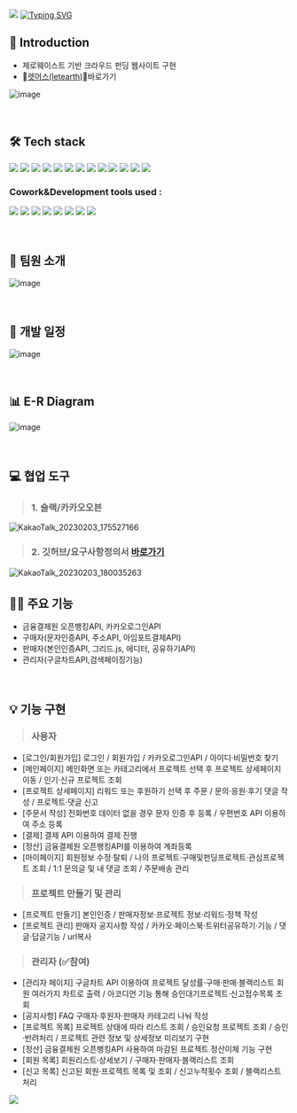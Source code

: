 
<img src="https://capsule-render.vercel.app/api?type=waving&color=B6AD90&height=150&section=header" />

<a href="https://git.io/typing-svg">
<img src="https://readme-typing-svg.demolab.com?font=Fira+Code&weight=600&size=30&pause=1000&color=A4AC85&center=true&width=900&lines=FinalProject_letearth" alt="Typing SVG" />
</a>

## 📢 Introduction
- 제로웨이스트 기반 크라우드 펀딩 웹사이트 구현
- 🍃[렛어스(letearth)](http://letearth.shop/main/all)🍃바로가기


![image](https://user-images.githubusercontent.com/118797686/216546787-14caf1bb-ff12-443f-8d54-fbf8d7bc08f4.png)


　　　

## 🛠 Tech stack
<img src="https://img.shields.io/badge/-Spring Framework-6DB33F?style=flat-plastic&logo=Spring&logoColor=white"/>   <img src="https://img.shields.io/badge/-MyBatis-191A1B?style=flat-plastic&logo=MyBatis&logoColor=white"/>   <img src="https://img.shields.io/badge/-Maven-C71A36?style=flat-plastic&logo=Apache Maven&logoColor=white"/>   <img src="https://img.shields.io/badge/-JavaScript-F7DF1E?style=flat-plastic&logo=JavaScript&logoColor=white"/>   <img src="https://img.shields.io/badge/-jQuery-0769AD?style=flat-plastic&logo=jQuery&logoColor=white"/>   <img src="https://img.shields.io/badge/-API-F575C6?style=flat-plastic&logo=API&logoColor=white"/>   <img src="https://img.shields.io/badge/-AJAX-37D1CB?style=flat-plastic&logo=AJAX&logoColor=white"/>   <img src="https://img.shields.io/badge/-MySQL-4479A1?style=flat-plastic&logo=MySQL&logoColor=white"/>   <img src="https://img.shields.io/badge/-CSS-F59C54?style=flat-plastic&logo=CSS3&logoColor=white"/>   <img src="https://img.shields.io/badge/-SCSS-CD6799?style=flat-plastic&logo=SCSS&logoColor=white"/>   <img src="https://img.shields.io/badge/-HTML-E34F26?style=flat-plastic&logo=HTML5&logoColor=white"/>   <img src="https://img.shields.io/badge/-Bootstrap-7952B3?style=flat-plastic&logo=Bootstrap&logoColor=white"/>   <img src="https://img.shields.io/badge/-ApachetTomcat9.0-D22128?style=flat-plastic&logo=Apache&logoColor=white"/>   




### Cowork&Development tools used : 
<img src="https://img.shields.io/badge/STS-6DB33F?style=flat-plastic&logo=Spring&logoColor=white"/>   <img src="https://img.shields.io/badge/KakaoOven-FFCD00?style=flat-plastic&logo=Kakao&logoColor=white"/>   <img src="https://img.shields.io/badge/ERDcloud-937BF2?style=flat-plastic&logo=ERDcloud&logoColor=white"/>   <img src="https://img.shields.io/badge/Git-F05032?style=flat-plastic&logo=Git&logoColor=white"/>   <img src="https://img.shields.io/badge/GitHub-181717?style=flat-plastic&logo=GitHub&logoColor=white"/>   <img src="https://img.shields.io/badge/Google Sheets-34A853?style=flat-plastic&logo=Google Sheets&logoColor=white"/>   <img src="https://img.shields.io/badge/Slack-4A154B?style=flat-plastic&logo=Slack&logoColor=white"/>   <img src="https://img.shields.io/badge/Google Meet-00897B?style=flat-plastic&logo=Google Meet&logoColor=white"/>   






　

## 👯 팀원 소개
![image](https://user-images.githubusercontent.com/118797686/216547863-4b32aeb3-7e10-41f9-80d0-895e5616d0ad.png)

 　

## 📅 개발 일정
![image](https://user-images.githubusercontent.com/118797686/216546843-3c152274-7181-47b9-99e7-b5a1705e5f1d.png)

 　　　

## 📊 E-R Diagram
![image](https://user-images.githubusercontent.com/118797686/216549254-320c11d3-ff96-4d64-a9ba-bc7d39e710f5.png)

　　

## 💻 협업 도구　
> ### 1. 슬랙/카카오오븐
![KakaoTalk_20230203_175527166](https://user-images.githubusercontent.com/118797686/216893123-68101849-aca9-46dd-8fa7-1c973d778c07.png)

> ### 2. 깃허브/요구사항정의서 [바로가기](https://docs.google.com/spreadsheets/d/1ORegfpn04ZWk9H5nrkABw1Gpf_AUyKhHPssgZvun6uY/edit?pli=1#gid=1325078952)
![KakaoTalk_20230203_180035263](https://user-images.githubusercontent.com/118797686/216893146-58a101ce-8633-4307-bf15-3502eeaade2f.png)
 　　　　

## 👩‍💻 주요 기능 
- 금융결제원 오픈뱅킹API, 카카오로그인API
- 구매자(문자인증API, 주소API, 아임포트결제API)
- 판매자(본인인증API, 그리드.js, 에디터, 공유하기API)
- 관리자(구글차트API,검색페이징기능)

　　

## 💡 기능 구현
> ### 사용자 
 - [로그인/회원가입] 로그인 / 회원가입 / 카카오로그인API / 아이디·비밀번호 찾기
 - [메인페이지] 메인화면 또는 카테고리에서 프로젝트 선택 후 프로젝트 상세페이지 이동 / 인기·신규 프로젝트 조회
 - [프로젝트 상세페이지] 리워드 또는 후원하기 선택 후 주문 / 문의·응원·후기 댓글 작성 / 프로젝트·댓글 신고
 - [주문서 작성] 전화번호 데이터 없을 경우 문자 인증 후 등록 / 우편번호 API 이용하여 주소 등록 
 - [결제] 결제 API 이용하여 결제 진행
 - [정산] 금융결제원 오픈뱅킹API를 이용하여 계좌등록
 - [마이페이지] 회원정보 수정·탈퇴 / 나의 프로젝트·구매및펀딩프로젝트·관심프로젝트 조회 / 1:1 문의글 및 내 댓글 조회 / 주문배송 관리

> ### 프로젝트 만들기 및 관리
 - [프로젝트 만들기] 본인인증 / 판매자정보·프로젝트 정보·리워드·정책 작성
 - [프로젝트 관리] 판매자 공지사항 작성 / 카카오·페이스북·트위터공유하기·기능 / 댓글·답글기능 / url복사

> ### 관리자 (✅참여)
 - [관리자 페이지] 구글차트 API 이용하여 프로젝트 달성률·구매·판매·블랙리스트 회원 여러가지 차트로 출력 / 아코디언 기능 통해 승인대기프로젝트·신고접수목록 조회
 - [공지사항] FAQ 구매자·후원자·판매자 카테고리 나눠 작성
 - [프로젝트 목록] 프로젝트 상태에 따라 리스트 조회 / 승인요청 프로젝트 조회 / 승인·반려처리 / 프로젝트 관련 정보 및 상세정보 미리보기 구현
 - [정산] 금융결제원 오픈뱅킹API 사용하여 마감된 프로젝트 정산이체 기능 구현
 - [회원 목록] 회원리스트·상세보기 / 구매자·판매자·블랙리스트 조회
 - [신고 목록] 신고된 회원·프로젝트 목록 및 조회 / 신고누적횟수 조회 / 블랙리스트 처리


<img src="https://capsule-render.vercel.app/api?type=waving&color=B6AD90&height=150&section=footer" />
